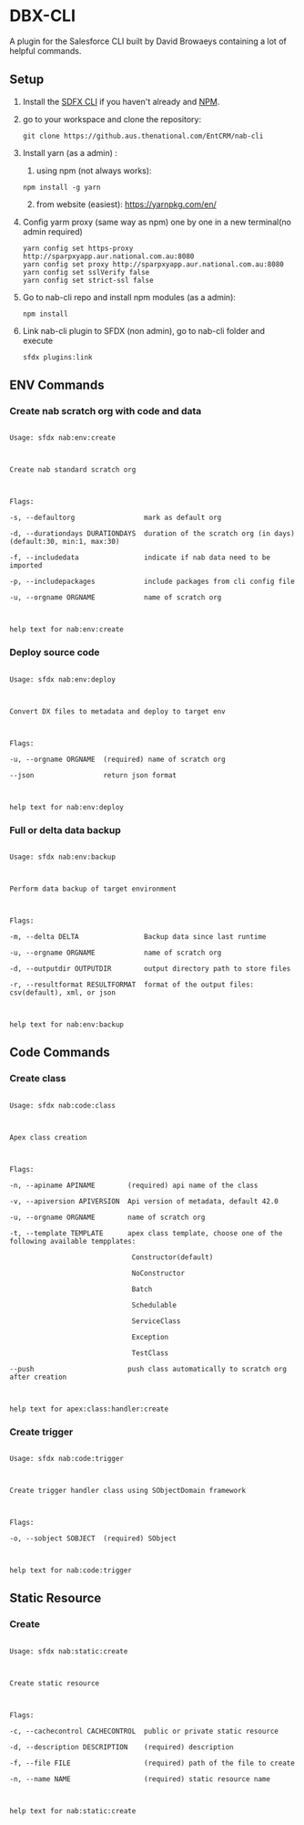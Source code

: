 # DBX-CLI

A plugin for the Salesforce CLI built by David Browaeys containing a lot of helpful commands.

 
## Setup

1. Install the [SDFX CLI](https://developer.salesforce.com/tools/sfdxcli) if you haven't already and [NPM](https://nodejs.org/). 

2. go to your workspace and clone the repository:

    ```shell
    git clone https://github.aus.thenational.com/EntCRM/nab-cli
    ``` 

3. Install yarn (as a admin) :
    1. using npm (not always works):
    ```shell
    npm install -g yarn
    ```
    2. from website (easiest): https://yarnpkg.com/en/

4. Config yarm proxy (same way as npm) one by one in a new terminal(no admin required)

    ```shell
    yarn config set https-proxy http://sparpxyapp.aur.national.com.au:8080
    yarn config set proxy http://sparpxyapp.aur.national.com.au:8080
    yarn config set sslVerify false
    yarn config set strict-ssl false
    ```

5. Go to nab-cli repo and install npm modules (as a admin): 

    ```shell
    npm install
    ```

6. Link nab-cli plugin to SFDX (non admin), go to nab-cli folder and execute

    ```shell
    sfdx plugins:link
    ```

## ENV Commands

### Create nab scratch org with code and data

```shell

Usage: sfdx nab:env:create

 

Create nab standard scratch org

 

Flags:

-s, --defaultorg                 mark as default org

-d, --durationdays DURATIONDAYS  duration of the scratch org (in days) (default:30, min:1, max:30)

-f, --includedata                indicate if nab data need to be imported

-p, --includepackages            include packages from cli config file

-u, --orgname ORGNAME            name of scratch org

 

help text for nab:env:create

```


### Deploy source code

```shell

Usage: sfdx nab:env:deploy

 

Convert DX files to metadata and deploy to target env

 

Flags:

-u, --orgname ORGNAME  (required) name of scratch org

--json                 return json format

 

help text for nab:env:deploy

```

### Full or delta data backup

```shell

Usage: sfdx nab:env:backup

 

Perform data backup of target environment

 

Flags:

-m, --delta DELTA                Backup data since last runtime

-u, --orgname ORGNAME            name of scratch org

-d, --outputdir OUTPUTDIR        output directory path to store files

-r, --resultformat RESULTFORMAT  format of the output files: csv(default), xml, or json

 

help text for nab:env:backup

```

## Code Commands

### Create class

```shell

Usage: sfdx nab:code:class

 

Apex class creation

 

Flags:

-n, --apiname APINAME        (required) api name of the class

-v, --apiversion APIVERSION  Api version of metadata, default 42.0

-u, --orgname ORGNAME        name of scratch org

-t, --template TEMPLATE      apex class template, choose one of the following available tempplates:

                              Constructor(default)

                              NoConstructor

                              Batch

                              Schedulable

                              ServiceClass

                              Exception

                              TestClass

--push                       push class automatically to scratch org after creation

 

help text for apex:class:handler:create

``` 

### Create trigger

```shell

Usage: sfdx nab:code:trigger

 

Create trigger handler class using SObjectDomain framework

 

Flags:

-o, --sobject SOBJECT  (required) SObject

 

help text for nab:code:trigger

```

## Static Resource

### Create

```shell

Usage: sfdx nab:static:create

 

Create static resource

 

Flags:

-c, --cachecontrol CACHECONTROL  public or private static resource

-d, --description DESCRIPTION    (required) description

-f, --file FILE                  (required) path of the file to create

-n, --name NAME                  (required) static resource name

 

help text for nab:static:create

```